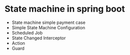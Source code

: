 # State machine in spring boot

- State machine simple payment case
- Simple State Machine Configuration
- Scheduled Job
- State Changed Interceptor
- Action
- Guard
